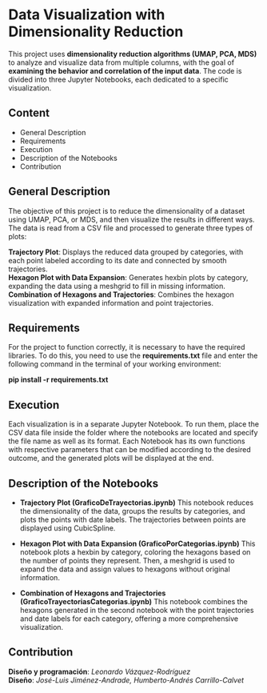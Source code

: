 # Data Visualization with Dimensionality Reduction

This project uses **dimensionality reduction algorithms (UMAP, PCA, MDS)** to analyze and visualize data from multiple columns, with the goal of **examining the behavior and correlation of the input data**. The code is divided into three Jupyter Notebooks, each dedicated to a specific visualization.

## Content

- General Description
- Requirements
- Execution
- Description of the Notebooks
- Contribution
  
## General Description
The objective of this project is to reduce the dimensionality of a dataset using UMAP, PCA, or MDS, and then visualize the results in different ways. The data is read from a CSV file and processed to generate three types of plots:

**Trajectory Plot**: Displays the reduced data grouped by categories, with each point labeled according to its date and connected by smooth trajectories.  
**Hexagon Plot with Data Expansion**: Generates hexbin plots by category, expanding the data using a meshgrid to fill in missing information.  
**Combination of Hexagons and Trajectories**: Combines the hexagon visualization with expanded information and point trajectories.  

## Requirements  

For the project to function correctly, it is necessary to have the required libraries. To do this, you need to use the **requirements.txt** file and enter the following command in the terminal of your working environment:  

**pip install -r requirements.txt**

## Execution

Each visualization is in a separate Jupyter Notebook. To run them, place the CSV data file inside the folder where the notebooks are located and specify the file name as well as its format. Each Notebook has its own functions with respective parameters that can be modified according to the desired outcome, and the generated plots will be displayed at the end.

## Description of the Notebooks

- **Trajectory Plot (GraficoDeTrayectorias.ipynb)**
This notebook reduces the dimensionality of the data, groups the results by categories, and plots the points with date labels. The trajectories between points are displayed using CubicSpline.

- **Hexagon Plot with Data Expansion (GraficoPorCategorias.ipynb)**
This notebook plots a hexbin by category, coloring the hexagons based on the number of points they represent. Then, a meshgrid is used to expand the data and assign values to hexagons without original information.

- **Combination of Hexagons and Trajectories (GraficoTrayectoriasCategorias.ipynb)**
This notebook combines the hexagons generated in the second notebook with the point trajectories and date labels for each category, offering a more comprehensive visualization.

## Contribution  
**Diseño y programación**: *Leonardo Vázquez-Rodríguez*  
**Diseño**: *José-Luis Jiménez-Andrade, Humberto-Andrés Carrillo-Calvet*  

